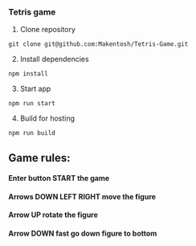 ### Tetris game

1. Clone repository
```
git clone git@github.com:Makentosh/Tetris-Game.git
```
2. Install dependencies
```
npm install
```
3. Start app
```
npm run start
```
4. Build for hosting
```
npm run build
```

## Game rules:

#### Enter button START the game
#### Arrows DOWN LEFT RIGHT move the figure
#### Arrow UP rotate the figure
#### Arrow DOWN fast go down figure to bottom
